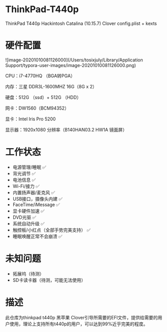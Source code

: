 # ThinkPad-T440p
ThinkPad T440p Hackintosh Catalina (10.15.7) Clover config.plist + kexts

# 硬件配置

![image-20201010081126000](/Users/tosixjuly/Library/Application Support/typora-user-images/image-20201010081126000.png)

CPU：i7-4770HQ （BGA转PGA）

内存：三星 DDR3L-1600MHZ 16G（8G x 2）

硬盘：512G （ssd）+ 512G （HDD）

网卡：DW1560（BCM94352）

显卡：Intel Iris Pro 5200

显示器：1920x1080 分辨率（B140HAN03.2 HW1A 镜面屏）



# 工作状态

* 电源管理/睡眠										    ✅
* 背光调节                                                     ✅
* 电池信息                                                     ✅
* Wi-Fi/接力                                                   ✅
* 内置扬声器/麦克风                                     ✅
* USB接口，摄像头内建                               ✅
* FaceTime/iMessage                                  ✅
* 显卡硬件加速                                              ✅
* DVD光驱                                                      ✅
* 系统自动升级                                               ✅
* 触控板/小红点（全部手势完美支持）       ✅
* 睡眠唤醒正常不会崩溃                                ✅

# 未知问题

* 拓展坞（待测）
* SD卡读卡器（待测，可能无法使用）

# 描述

此仓库为thinkpad t440p 黑苹果 Clover引导所需要的EFI文件，提供给需要的用户使用，理论上支持所有t440p的用户，可以达到99%近乎完美的程度。

